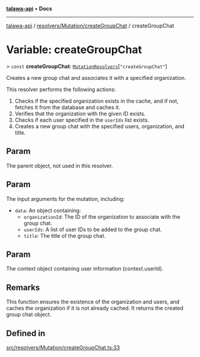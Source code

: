 [**talawa-api**](../../../../README.md) • **Docs**

***

[talawa-api](../../../../modules.md) / [resolvers/Mutation/createGroupChat](../README.md) / createGroupChat

# Variable: createGroupChat

\> `const` **createGroupChat**: [`MutationResolvers`](../../../../types/generatedGraphQLTypes/type-aliases/MutationResolvers.md)\[`"createGroupChat"`\]

Creates a new group chat and associates it with a specified organization.

This resolver performs the following actions:

1. Checks if the specified organization exists in the cache, and if not, fetches it from the database and caches it.
2. Verifies that the organization with the given ID exists.
3. Checks if each user specified in the `userIds` list exists.
4. Creates a new group chat with the specified users, organization, and title.

## Param

The parent object, not used in this resolver.

## Param

The input arguments for the mutation, including:
  - `data`: An object containing:
    - `organizationId`: The ID of the organization to associate with the group chat.
    - `userIds`: A list of user IDs to be added to the group chat.
    - `title`: The title of the group chat.

## Param

The context object containing user information (context.userId).

## Remarks

This function ensures the existence of the organization and users, and caches the organization if it is not already cached. It returns the created group chat object.

## Defined in

[src/resolvers/Mutation/createGroupChat.ts:33](https://github.com/PalisadoesFoundation/talawa-api/blob/0e711c6a6b57f55ab5776fc9c8edfc5ebc0b3d70/src/resolvers/Mutation/createGroupChat.ts#L33)
